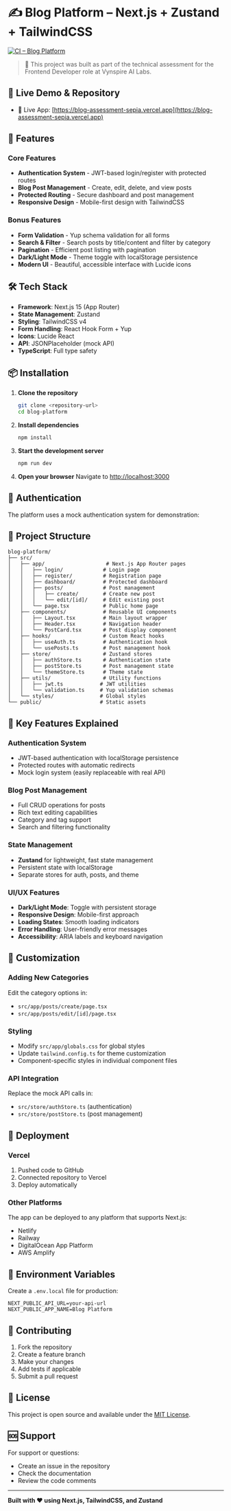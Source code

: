 # ✍️ Blog Platform – Next.js + Zustand + TailwindCSS

[![CI – Blog Platform](https://github.com/rupesh-2/blog-assessment/actions/workflows/ci.yml/badge.svg)](https://github.com/rupesh-2/blog-assessment/actions/workflows/ci.yml)

> 🧪 This project was built as part of the technical assessment for the Frontend Developer role at Vynspire AI Labs.

## 🔗 Live Demo & Repository

- 🚀 Live App: [https://blog-assessment-sepia.vercel.app](https://blog-assessment-sepia.vercel.app)

## 🚀 Features

### Core Features

- **Authentication System** - JWT-based login/register with protected routes
- **Blog Post Management** - Create, edit, delete, and view posts
- **Protected Routing** - Secure dashboard and post management
- **Responsive Design** - Mobile-first design with TailwindCSS

### Bonus Features

- **Form Validation** - Yup schema validation for all forms
- **Search & Filter** - Search posts by title/content and filter by category
- **Pagination** - Efficient post listing with pagination
- **Dark/Light Mode** - Theme toggle with localStorage persistence
- **Modern UI** - Beautiful, accessible interface with Lucide icons

## 🛠 Tech Stack

- **Framework**: Next.js 15 (App Router)
- **State Management**: Zustand
- **Styling**: TailwindCSS v4
- **Form Handling**: React Hook Form + Yup
- **Icons**: Lucide React
- **API**: JSONPlaceholder (mock API)
- **TypeScript**: Full type safety

## 📦 Installation

1. **Clone the repository**

   ```bash
   git clone <repository-url>
   cd blog-platform
   ```

2. **Install dependencies**

   ```bash
   npm install
   ```

3. **Start the development server**

   ```bash
   npm run dev
   ```

4. **Open your browser**
   Navigate to [http://localhost:3000](http://localhost:3000)

## 🔐 Authentication

The platform uses a mock authentication system for demonstration:


## 📁 Project Structure

```
blog-platform/
├── src/
│   ├── app/                    # Next.js App Router pages
│   │   ├── login/             # Login page
│   │   ├── register/          # Registration page
│   │   ├── dashboard/         # Protected dashboard
│   │   ├── posts/             # Post management
│   │   │   ├── create/        # Create new post
│   │   │   └── edit/[id]/     # Edit existing post
│   │   └── page.tsx           # Public home page
│   ├── components/            # Reusable UI components
│   │   ├── Layout.tsx         # Main layout wrapper
│   │   ├── Header.tsx         # Navigation header
│   │   └── PostCard.tsx       # Post display component
│   ├── hooks/                 # Custom React hooks
│   │   ├── useAuth.ts         # Authentication hook
│   │   └── usePosts.ts        # Post management hook
│   ├── store/                 # Zustand stores
│   │   ├── authStore.ts       # Authentication state
│   │   ├── postStore.ts       # Post management state
│   │   └── themeStore.ts      # Theme state
│   ├── utils/                 # Utility functions
│   │   ├── jwt.ts            # JWT utilities
│   │   └── validation.ts     # Yup validation schemas
│   └── styles/               # Global styles
└── public/                   # Static assets
```

## 🎯 Key Features Explained

### Authentication System

- JWT-based authentication with localStorage persistence
- Protected routes with automatic redirects
- Mock login system (easily replaceable with real API)

### Blog Post Management

- Full CRUD operations for posts
- Rich text editing capabilities
- Category and tag support
- Search and filtering functionality

### State Management

- **Zustand** for lightweight, fast state management
- Persistent state with localStorage
- Separate stores for auth, posts, and theme

### UI/UX Features

- **Dark/Light Mode**: Toggle with persistent storage
- **Responsive Design**: Mobile-first approach
- **Loading States**: Smooth loading indicators
- **Error Handling**: User-friendly error messages
- **Accessibility**: ARIA labels and keyboard navigation

## 🔧 Customization

### Adding New Categories

Edit the category options in:

- `src/app/posts/create/page.tsx`
- `src/app/posts/edit/[id]/page.tsx`

### Styling

- Modify `src/app/globals.css` for global styles
- Update `tailwind.config.ts` for theme customization
- Component-specific styles in individual component files

### API Integration

Replace the mock API calls in:

- `src/store/authStore.ts` (authentication)
- `src/store/postStore.ts` (post management)

## 🚀 Deployment

### Vercel

1. Pushed code to GitHub
2. Connected repository to Vercel
3. Deploy automatically

### Other Platforms

The app can be deployed to any platform that supports Next.js:

- Netlify
- Railway
- DigitalOcean App Platform
- AWS Amplify

## 📝 Environment Variables

Create a `.env.local` file for production:

```env
NEXT_PUBLIC_API_URL=your-api-url
NEXT_PUBLIC_APP_NAME=Blog Platform
```

## 🤝 Contributing

1. Fork the repository
2. Create a feature branch
3. Make your changes
4. Add tests if applicable
5. Submit a pull request

## 📄 License

This project is open source and available under the [MIT License](LICENSE).

## 🆘 Support

For support or questions:

- Create an issue in the repository
- Check the documentation
- Review the code comments

---

**Built with ❤️ using Next.js, TailwindCSS, and Zustand**
